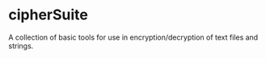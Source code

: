 # cipherSuite
A collection of basic tools for use in encryption/decryption of text files and strings.
